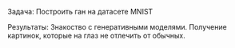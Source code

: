 Задача:
Построить ган на датасете MNIST

Результаты:
Знакоство с генеративными моделями. Получение картинок, которые на глаз не отлечить от обычных.
